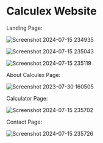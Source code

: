# Calculex Website

Landing Page:


![Screenshot 2024-07-15 234935](https://github.com/user-attachments/assets/e8bcdf14-f025-410c-9a97-54cdc5ba56c1)


![Screenshot 2024-07-15 235043](https://github.com/user-attachments/assets/df9b585c-404b-4125-83c8-a9daa6d9039e)



![Screenshot 2024-07-15 235119](https://github.com/user-attachments/assets/902c50f6-aea1-4d02-8877-732270a7a2d0)


About Calculex Page:

![Screenshot 2023-07-30 160505](https://github.com/user-attachments/assets/7e257ed5-c2e6-4c28-9225-1b57554e5e10)


Calculator Page:

![Screenshot 2024-07-15 235702](https://github.com/user-attachments/assets/27bb67ed-f4e8-4fcf-ae29-2a37831d471a)


Contact Page:


![Screenshot 2024-07-15 235726](https://github.com/user-attachments/assets/98b7852f-58c5-460b-ad10-39965c58a5da)


